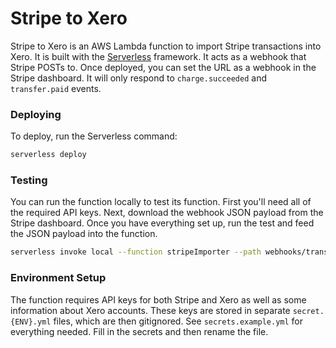 # Stripe to Xero

Stripe to Xero is an AWS Lambda function to import Stripe transactions into Xero. It is built with the [Serverless](https://serverless.com) framework. It acts as a webhook that Stripe POSTs to. Once deployed, you can set the URL as a webhook in the Stripe dashboard. It will only respond to `charge.succeeded` and `transfer.paid` events.

### Deploying

To deploy, run the Serverless command:

```bash
serverless deploy
```

### Testing

You can run the function locally to test its function. First you'll need all of the required API keys. Next, download the webhook JSON payload from the Stripe dashboard. Once you have everything set up, run the test and feed the JSON payload into the function.

```bash
serverless invoke local --function stripeImporter --path webhooks/transfer.paid.json
```

### Environment Setup

The function requires API keys for both Stripe and Xero as well as some information about Xero accounts. These keys are stored in separate `secret.{ENV}.yml` files, which are then gitignored. See `secrets.example.yml` for everything needed. Fill in the secrets and then rename the file.
